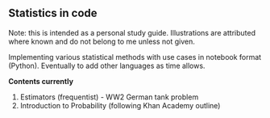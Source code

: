 ## Statistics in code

Note: this is intended as a personal study guide. Illustrations are attributed where known and do not belong to me unless not given.

Implementing various statistical methods with use cases in notebook format (Python). Eventually to add other languages as time allows. 

**Contents currently**

1. Estimators (frequentist) - WW2 German tank problem
2. Introduction to Probability (following Khan Academy outline)
